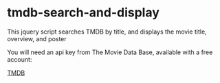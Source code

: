 # tmdb-search-and-display
This jquery script searches TMDB by title, and displays the movie title, overview, and poster 

You will need an api key from The Movie Data Base, available with a free account:

<a href="https://www.themoviedb.org/" target="_blank">TMDB</a>
